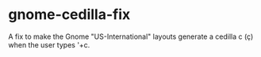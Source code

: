 # gnome-cedilla-fix
A fix to make the Gnome "US-International" layouts generate a cedilla c (ç) when the user types '+c.
